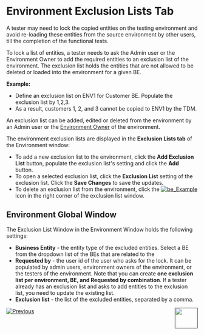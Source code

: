 # Environment Exclusion Lists Tab

A tester may need to lock the copied entities on the testing environment and avoid re-loading these entities from the source environment by other users, till the completion of the functional tests.

To lock a list of entities,  a tester needs to ask the Admin user or the Environment Owner to add the required entities to an exclusion list of the environment.  The exclusion list holds the entities that are not allowed to be deleted or loaded into the environment for a given BE. 

**Example:**

- Define an exclusion list on ENV1 for Customer BE. Populate the exclusion list by 1,2,3. 
- As a result, customers 1, 2, and 3 cannot be copied to ENV1 by the TDM. 

An exclusion list can be added, edited or deleted from the environment by an Admin user or the [Environment Owner](08_environment_window_general_information.md#environment-owners) of the environment.  

The environment exclusion lists are displayed in the **Exclusion Lists tab** of the Environment window:

- To add a new exclusion list to the environment, click the **Add Exclusion List** button, populate the exclusion list's setting and click the **Add** button.
- To open a selected exclusion list, click the **Exclusion List** setting of the exclusion list.  Click the **Save Changes** to save the updates. 
- To delete an exclusion list from the environment, click the [![be_Example](https://github.com/k2view-academy/K2View-Academy/raw/Academy_6.4_TDM/articles/TDM/tdm_gui/images/delete_icon.png)](https://github.com/k2view-academy/K2View-Academy/blob/Academy_6.4_TDM/articles/TDM/tdm_gui/images/delete_icon.png) icon in the right corner of the exclusion list window. 

## Environment Global Window 

The Exclusion List Window in the Environment Window holds the following settings:

- **Business Entity** -  the entity type of the excluded entities. Select a BE from the dropdown list of the BEs that are related to the 
- **Requested by** -  the user id of the user who asks for the lock. It can be populated by admin users, environment owners of the environment, or the testers of the environment. Note that you can create **one exclusion list per environment, BE, and Requested by combination**. If a tester already has an exclusion list and asks to add entities to the exclusion list, you need to update the existing list.
- **Exclusion list** - the list of the excluded entities, separated by a comma. 



 [![Previous](/articles/images/Previous.png)](12_environment_globals_tab)[<img align="right" width="60" height="54" src="/articles/images/Next.png">]()


